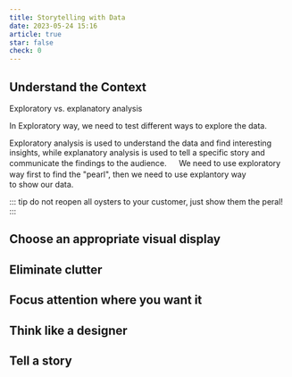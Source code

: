 ```yaml
---
title: Storytelling with Data
date: 2023-05-24 15:16
article: true
star: false
check: 0
---
```


## Understand the Context
Exploratory vs. explanatory analysis

In Exploratory way, we need to test different ways to explore the data.

Exploratory analysis is used to understand the data and find interesting insights, while explanatory analysis is used to tell a specific story and communicate the findings to the audience.
　
We need to use exploratory way first to find the "pearl", then we need to use explantory way　
　
　
　
 to show our data.

::: tip
do not reopen all oysters to your customer, just show them the peral!
:::


## Choose an appropriate visual display

## Eliminate clutter

## Focus attention where you want it

## Think like a designer

## Tell a story

